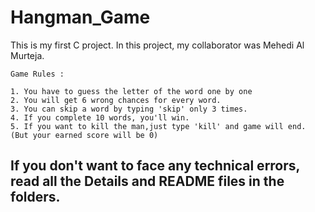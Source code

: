 # Hangman_Game

This is my first C project. In this project, my collaborator was Mehedi Al Murteja.

    Game Rules : 
    
    1. You have to guess the letter of the word one by one
    2. You will get 6 wrong chances for every word.
    3. You can skip a word by typing 'skip' only 3 times.
    4. If you complete 10 words, you'll win.
    5. If you want to kill the man,just type 'kill' and game will end. (But your earned score will be 0)

## If you don't want to face any technical errors, read all the Details and README files in the folders.
